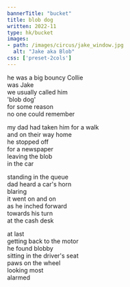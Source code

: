 ```yaml
---
bannerTitle: "bucket" 
title: blob dog
written: 2022-11
type: hk/bucket
images:
- path: /images/circus/jake_window.jpg
  alt: "Jake aka Blob"
css: ['preset-2cols']
---
```


he was a big bouncy Collie  
was Jake  
we usually called him  
'blob dog'  
for some reason  
no one could remember  

my dad had taken him for a walk  
and on their way home  
he stopped off  
for a newspaper  
leaving the blob  
in the car  

standing in the queue  
dad heard a car's horn  
blaring  
it went on and on  
as he inched forward  
towards his turn  
at the cash desk  

at last  
getting back to the motor  
he found blobby  
sitting in the driver's seat  
paws on the wheel  
looking most   
alarmed  
